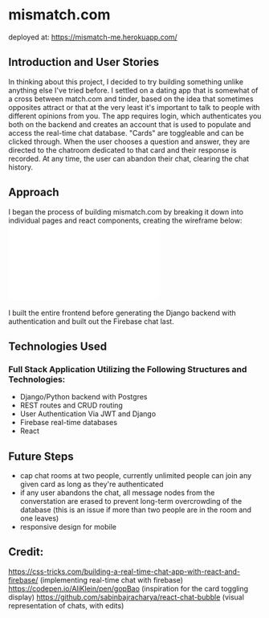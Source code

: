 # mismatch.com
deployed at: https://mismatch-me.herokuapp.com/

## Introduction and User Stories
In thinking about this project, I decided to try building something unlike anything else I've tried before. I settled on a dating app that is somewhat of a cross between match.com and tinder, based on the idea that sometimes opposites attract or that at the very least it's important to talk to people with different opinions from you. The app requires login, which authenticates you both on the backend and creates an account that is used to populate and access the real-time chat database. "Cards" are toggleable and can be clicked through. When the user chooses a question and answer, they are directed to the chatroom dedicated to that card and their response is recorded. At any time, the user can abandon their chat, clearing the chat history.

## Approach
I began the process of building mismatch.com by breaking it down into individual pages and react components, creating the wireframe below:
![mismatch](mismatch.pdf)

I built the entire frontend before generating the Django backend with authentication and built out the Firebase chat last.

## Technologies Used
### Full Stack Application Utilizing the Following Structures and Technologies:
- Django/Python backend with Postgres 
- REST routes and CRUD routing
- User Authentication Via JWT and Django
- Firebase real-time databases
- React 

## Future Steps
- cap chat rooms at two people, currently unlimited people can join any given card as long as they're authenticated
- if any user abandons the chat, all message nodes from the converstation are erased to prevent long-term overcrowding of the database (this is an issue if more than two people are in the room and one leaves)
- responsive design for mobile

## Credit:
https://css-tricks.com/building-a-real-time-chat-app-with-react-and-firebase/  (implementing real-time chat with firebase)
https://codepen.io/AliKlein/pen/gopBao (inspiration for the card toggling display)
https://github.com/sabinbajracharya/react-chat-bubble (visual representation of chats, with edits)
